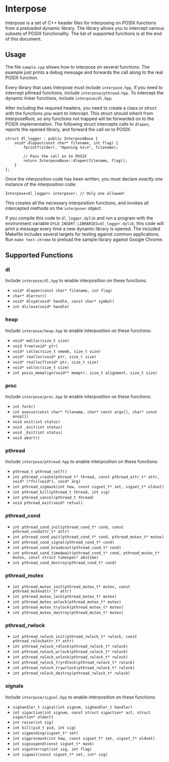 # Interpose
Interpose is a set of C++ header files for interposing on POSIX functions from a preloaded dynamic library.  The library allows you to intercept various subsets of POSIX functionality.  The list of supported functions is at the end of this document.

## Usage
The file ```sample.cpp``` shows how to interpose on several functions.  The example just prints a debug message and forwards the call along to the real POSIX function.

Every library that uses Interpose must include ```interpose.hpp```.  If you need to intercept pthread functions, include ```interpose/pthread.hpp```.  To intercept the dynamic linker functions, include ```interpose/dl.hpp```.

After including the required headers, you need to create a class or struct with the functions you want to intercept.  This struct should inherit from InterposeRoot, so any functions not trapped will be forwarded on to the POSIX implementation.  The following struct intercepts calls to ```dlopen```, reports the opened library, and forward the call on to POSIX:

	struct dl_logger : public InterposeBase {
		void* dlopen(const char* filename, int flag) {
			fprintf(stderr, "Opening %s\n", filename);
			
			// Pass the call on to POSIX
			return InterposeBase::dlopen(filename, flag));
		}
	};

Once the interposition code has been written, you must declare *exactly one* instance of the interposition code:

	Interpose<dl_logger> interposer; // Only one allowed!

This creates all the necessary interposition functions, and invokes all intercepted methods on the ```interposer``` object.

If you compile this code to ```dl_logger.dylib``` and run a program with the environment variable ```DYLD_INSERT_LIBRARIES=dl_logger.dylib```, this code will print a message every time a new dynamic library is opened.  The included Makefile includes several targets for testing against common applications.  Run ```make test-chrome``` to preload the sample library against Google Chrome.

## Supported Functions
### dl
Include ```interpose/dl.hpp``` to enable interposition on these functions:

 - ```void* dlopen(const char* filename, int flag)```
 - ```char* dlerror()```
 - ```void* dlsym(void* handle, const char* symbol)```
 - ```int dlclose(void* handle)```

### heap
Include ```interpose/heap.hpp``` to enable interposition on these functions:

 - ```void* malloc(size_t size)```
 - ```void free(void* ptr)```
 - ```void* calloc(size_t nmemb, size_t size)```
 - ```void* realloc(void* ptr, size_t size)```
 - ```void* reallocf(void* ptr, size_t size)```
 - ```void* valloc(size_t size)```
 - ```int posix_memalign(void** memptr, size_t alignment, size_t size)```

### proc
Include ```interpose/proc.hpp``` to enable interposition on these functions:

 - ```int fork()```
 - ```int execve(const char* filename, char* const argv[], char* const envp[])```
 - ```void exit(int status)```
 - ```void _exit(int status)```
 - ```void _Exit(int status)```
 - ```void abort()```

### pthread
Include ```interpose/pthread.hpp``` to enable interposition on these functions:

 - ```pthread_t pthread_self()```
 - ```int pthread_create(pthread_t* thread, const pthread_attr_t* attr, void* (*fn)(void*), void* arg)```
 - ```int pthread_sigmask(int how, const sigset_t* set, sigset_t* oldset)```
 - ```int pthread_kill(pthread_t thread, int sig)```
 - ```int pthread_cancel(pthread_t thread)```
 - ```void pthread_exit(void* retval)```

### pthread_cond

 - ```int pthread_cond_init(pthread_cond_t* cond, const pthread_condattr_t* attr)```
 - ```int pthread_cond_wait(pthread_cond_t* cond, pthread_mutex_t* mutex)```
 - ```int pthread_cond_signal(pthread_cond_t* cond)```
 - ```int pthread_cond_broadcast(pthread_cond_t* cond)```
 - ```int pthread_cond_timedwait(pthread_cond_t* cond, pthread_mutex_t* mutex, const struct timespec* abstime)```
 - ```int pthread_cond_destroy(pthread_cond_t* cond)```

### pthread_mutex

 - ```int pthread_mutex_init(pthread_mutex_t* mutex, const pthread_mutexattr_t* attr)```
 - ```int pthread_mutex_lock(pthread_mutex_t* mutex)```
 - ```int pthread_mutex_unlock(pthread_mutex_t* mutex)```
 - ```int pthread_mutex_trylock(pthread_mutex_t* mutex)```
 - ```int pthread_mutex_destroy(pthread_mutex_t* mutex)```

### pthread_rwlock

 - ```int pthread_rwlock_init(pthread_rwlock_t* rwlock, const pthread_rwlockattr_t* attr)```
 - ```int pthread_rwlock_rdlock(pthread_rwlock_t* rwlock)```
 - ```int pthread_rwlock_wrlock(pthread_rwlock_t* rwlock)```
 - ```int pthread_rwlock_unlock(pthread_rwlock_t* rwlock)```
 - ```int pthread_rwlock_tryrdlock(pthread_rwlock_t* rwlock)```
 - ```int pthread_rwlock_trywrlock(pthread_rwlock_t* rwlock)```
 - ```int pthread_rwlock_destroy(pthread_rwlock_t* rwlock)```

### signals
Include ```interpose/signal.hpp``` to enable interposition on these functions:

 - ```sighandler_t signal(int signum, sighandler_t handler)```
 - ```int sigaction(int signum, const struct sigaction* act, struct sigaction* oldact)```
 - ```int raise(int sig)```
 - ```int kill(pid_t pid, int sig)```
 - ```int sigpending(sigset_t* set)```
 - ```int sigprocmask(int how, const sigset_t* set, sigset_t* oldset)```
 - ```int sigsuspend(const sigset_t* mask)```
 - ```int siginterrupt(int sig, int flag)```
 - ```int sigwait(const sigset_t* set, int* sig)```